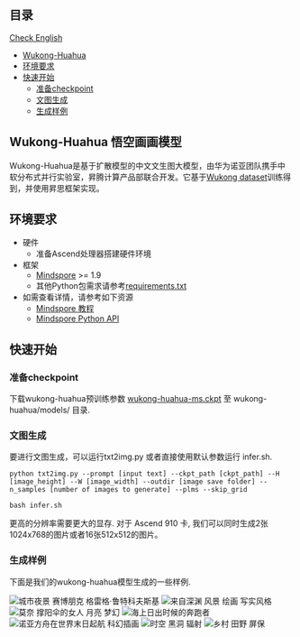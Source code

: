 ## 目录

[Check English](./README_EN.md)

- [Wukong-Huahua](#wukong-huahua模型)
- [环境要求](#环境要求)
- [快速开始](#快速开始)
    - [准备checkpoint](#准备checkpoint)
    - [文图生成](#文图生成)
    - [生成样例](#生成样例)


## Wukong-Huahua 悟空画画模型

Wukong-Huahua是基于扩散模型的中文文生图大模型，由华为诺亚团队携手中软分布式并行实验室，昇腾计算产品部联合开发。它基于[Wukong dataset](https://wukong-dataset.github.io/wukong-dataset/)训练得到，并使用昇思框架实现。

## 环境要求

- 硬件
    - 准备Ascend处理器搭建硬件环境
- 框架
    - [Mindspore](https://www.mindspore.cn/ "Mindspore") >= 1.9
    - 其他Python包需求请参考[requirements.txt](./requirements.txt)
- 如需查看详情，请参考如下资源
    - [Mindspore 教程](https://www.mindspore.cn/tutorials/zh-CN/master/index.html)
    - [Mindspore Python API](https://www.mindspore.cn/docs/zh-CN/master/index.html)

## 快速开始
### 准备checkpoint
下载wukong-huahua预训练参数 [wukong-huahua-ms.ckpt](https://download.mindspore.cn/toolkits/minddiffusion/wukong-huahua/wukong-huahua-ms.ckpt) 至 wukong-huahua/models/ 目录.


### 文图生成
要进行文图生成，可以运行txt2img.py 或者直接使用默认参数运行 infer.sh.
```shell
python txt2img.py --prompt [input text] --ckpt_path [ckpt_path] --H [image_height] --W [image_width] --outdir [image save folder] --n_samples [number of images to generate] --plms --skip_grid
```

```shell
bash infer.sh
```

更高的分辨率需要更大的显存. 对于 Ascend 910 卡, 我们可以同时生成2张1024x768的图片或者16张512x512的图片。

### 生成样例
下面是我们的wukong-huahua模型生成的一些样例. 

![城市夜景 赛博朋克 格雷格·鲁特科夫斯基](demo/城市夜景%20赛博朋克%20格雷格·鲁特科夫斯基.png)
![来自深渊 风景 绘画 写实风格](demo/来自深渊%20风景%20绘画%20写实风格.png)
![莫奈 撑阳伞的女人 月亮 梦幻](demo/莫奈%20撑阳伞的女人%20月亮%20梦幻.png)
![海上日出时候的奔跑者](demo/海上日出时候的奔跑者.png)
![诺亚方舟在世界末日起航 科幻插画](demo/诺亚方舟在世界末日起航%20科幻插画.png)
![时空 黑洞 辐射](demo/时空%20黑洞%20辐射.png)
![乡村 田野 屏保](demo/乡村%20田野%20屏保.png)